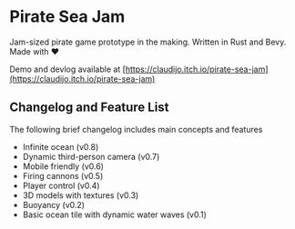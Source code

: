 # Pirate Sea Jam

Jam-sized pirate game prototype in the making. Written in Rust and Bevy. Made with ❤️

Demo and devlog available at [https://claudijo.itch.io/pirate-sea-jam](https://claudijo.itch.io/pirate-sea-jam)

## Changelog and Feature List
The following brief changelog includes main concepts and features
* Infinite ocean (v0.8)
* Dynamic third-person camera (v0.7)
* Mobile friendly (v0.6)
* Firing cannons (v0.5)
* Player control (v0.4)
* 3D models with textures (v0.3)
* Buoyancy (v0.2)
* Basic ocean tile with dynamic water waves (v0.1)
